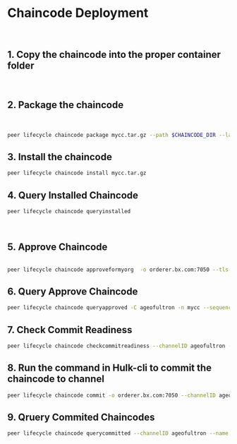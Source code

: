 # Chaincode Deployment 
<br/>

## 1. Copy the chaincode into the proper container folder
<br/>

## 2. Package the chaincode
<br/>

```bash
peer lifecycle chaincode package mycc.tar.gz --path $CHAINCODE_DIR --lang java --label myccv1
```
## 3. Install the chaincode

```bash
peer lifecycle chaincode install mycc.tar.gz 
```

## 4. Query Installed Chaincode

```bash 
peer lifecycle chaincode queryinstalled
```
<br>

## 5. Approve Chaincode

```bash

peer lifecycle chaincode approveformyorg  -o orderer.bx.com:7050 --tls --cafile "${ORDERER_TLS_CA}" --channelID ageofultron --name mycc --version 1.0 --init-required --package-id myccv1:e3749f6c5ec86512ee491c1c4951ca40b256a563d72b8c4f2e2f2da0248cd35a --sequence 1
```

## 6. Query Approve Chaincode

```bash
peer lifecycle chaincode queryapproved -C ageofultron -n mycc --sequence 1
```

## 7. Check Commit Readiness

```bash
peer lifecycle chaincode checkcommitreadiness --channelID ageofultron --name mycc --version 1.0 --init-required --sequence 1
```
## 8. Run the command in Hulk-cli to commit the chaincode to channel

```bash
peer lifecycle chaincode commit -o orderer.bx.com:7050 --channelID ageofultron --name mycc --version 1.0 --sequence 1 --init-required --tls --cafile "${ORDERER_TLS_CA}" --peerAddresses peer0.hulk.bx.com:7051 --tlsRootCertFiles "${CORE_PEER_TLS_CERT_FILE}" --peerAddresses peer0.ironman.bx.com:7052 --tlsRootCertFiles /opt/gopath/src/github.com/hyperledger/fabric/peer/crypto/peerOrganizations/ironman.bx.com/peers/peer0.ironman.bx.com/tls/server.crt
```

## 9. Qruery Commited Chaincodes

```bash
peer lifecycle chaincode querycommitted --channelID ageofultron --name mycc
```